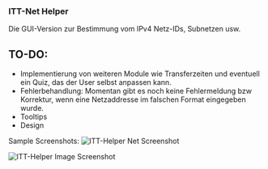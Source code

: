 ### ITT-Net Helper
Die GUI-Version zur Bestimmung vom IPv4 Netz-IDs, Subnetzen usw.

## TO-DO:
- Implementierung von weiteren Module wie Transferzeiten und eventuell ein Quiz, das der User selbst anpassen kann.
- Fehlerbehandlung: Momentan gibt es noch keine Fehlermeldung bzw Korrektur, wenn eine Netzaddresse im falschen Format eingegeben wurde.
- Tooltips
- Design

Sample Screenshots:
![ITT-Helper Net Screenshot](https://github.com/myc5/lernprojekte/assets/136581584/c7a998c7-4b17-4236-a240-e1ed947cbff9)

![ITT-Helper Image Screenshot](https://github.com/myc5/lernprojekte/assets/136581584/8f24f729-315e-41db-b6d4-bb4ee1cf7508)
